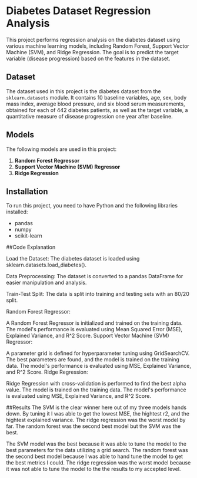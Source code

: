 # Diabetes Dataset Regression Analysis

This project performs regression analysis on the diabetes dataset using various machine learning models, including Random Forest, Support Vector Machine (SVM), and Ridge Regression. The goal is to predict the target variable (disease progression) based on the features in the dataset.

## Dataset

The dataset used in this project is the diabetes dataset from the `sklearn.datasets` module. It contains 10 baseline variables, age, sex, body mass index, average blood pressure, and six blood serum measurements, obtained for each of 442 diabetes patients, as well as the target variable, a quantitative measure of disease progression one year after baseline.

## Models

The following models are used in this project:

1. **Random Forest Regressor**
2. **Support Vector Machine (SVM) Regressor**
3. **Ridge Regression**

## Installation

To run this project, you need to have Python and the following libraries installed:

- pandas
- numpy
- scikit-learn

##Code Explanation

Load the Dataset: The diabetes dataset is loaded using sklearn.datasets.load_diabetes().

Data Preprocessing: The dataset is converted to a pandas DataFrame for easier manipulation and analysis.

Train-Test Split: The data is split into training and testing sets with an 80/20 split.

Random Forest Regressor:

A Random Forest Regressor is initialized and trained on the training data.
The model's performance is evaluated using Mean Squared Error (MSE), Explained Variance, and R^2 Score.
Support Vector Machine (SVM) Regressor:

A parameter grid is defined for hyperparameter tuning using GridSearchCV.
The best parameters are found, and the model is trained on the training data.
The model's performance is evaluated using MSE, Explained Variance, and R^2 Score.
Ridge Regression:

Ridge Regression with cross-validation is performed to find the best alpha value.
The model is trained on the training data.
The model's performance is evaluated using MSE, Explained Variance, and R^2 Score.

##Results
The SVM is the clear winner here out of my three models hands down. By tuning it I was able to get 
the lowest MSE, the hightest r2, and the hightest explained variance. The ridge regression was the worst
model by far. The random forest was the second best model but the SVM was the best.

The SVM model was the best because it was able to tune the model to the best parameters for the data utilizing 
a grid search. The random forest was the second best model because I was able to hand tune the model to get the best
metrics I could. The ridge regression was the worst model because it was not able to tune the model to the the results
to my accepted level. 
